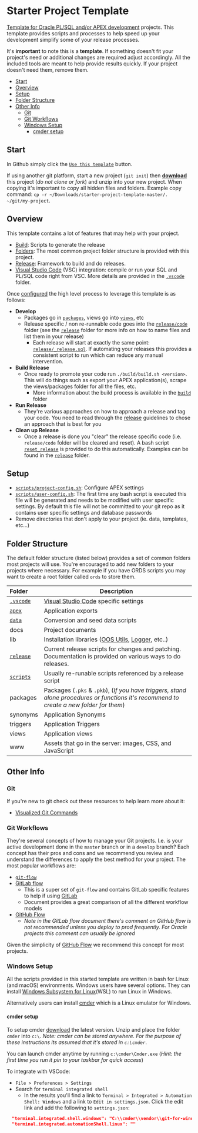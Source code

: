 
# Starter Project Template

[Template for Oracle PL/SQL and/or APEX development](https://github.com/insum-labs/starter-project-template) projects. This template provides scripts and processes to help speed up your development simplify some of your release processes.

It's **important** to note this is a **template**. If something doesn't fit your project's need or additional changes are required adjust accordingly. All the included tools are meant to help provide results quickly. If your project doesn't need them, remove them.

- [Start](#start)
- [Overview](#overview)
- [Setup](#setup)
- [Folder Structure](#folder-structure)
- [Other Info](#other-info)
  - [Git](#git)
  - [Git Workflows](#git-workflows)
  - [Windows Setup](#windows-setup)
    - [cmder setup](#cmder-setup)

## Start

In Github simply click the [`Use this template`](https://github.com/insum-labs/starter-project-template/generate) button. 

If using another git platform, start a new project (`git init`) then [**download**](https://github.com/insum-labs/starter-project-template/archive/master.zip) this project (*do not clone or fork*) and unzip into your new project. When copying it's important to copy all hidden files and folders. Example copy command: `cp -r ~/Downloads/starter-project-template-master/. ~/git/my-project`.


## Overview

This template contains a lot of features that may help with your project.

- [Build](build/): Scripts to generate the release
- [Folders](#folder-structure): The most common project folder structure is provided with this project.
- [Release](release/): Framework to build and do releases.
- [Visual Studio Code](https://code.visualstudio.com/) (VSC) integration: compile or run your SQL and PL/SQL code right from VSC. More details are provided in the [`.vscode`](.vscode/) folder.

Once [configured](#setup) the high level process to leverage this template is as follows:

- **Develop**
  - Packages go in [`packages`](packages/), views go into [`views`](views/), etc
  - Release specific / non re-runnable code goes into the [`release/code`](release/code) folder (see the [`release`](release) folder for more info on how to name files and list them in your release)
    - Each release will start at exactly the same point: [`release/_release.sql`](release/_release.sql). If automating your releases this provides a consistent script to run which can reduce any manual intervention.
- **Build Release**
  - Once ready to promote your code run `./build/build.sh <version>`. This will do things such as export your APEX application(s), scrape the views/packages folder for all the files, etc.
    - More information about the build process is available in the [`build`](build/) folder
- **Run Release**
  - They're various approaches on how to approach a release and tag your code. You need to read through the [release](release/) guidelines to chose an approach that is best for you
- **Clean up Release**
  - Once a release is done you "clear" the release specific code (i.e. `release/code` folder will be cleared and reset). A bash script [`reset_release`](scripts/#reset_release) is provided to do this automatically. Examples can be found in the [`release`](release/) folder.

## Setup

- [`scripts/project-config.sh`](scripts/project-config.sh): Configure APEX settings
- [`scripts/user-config.sh`](scripts/user-config.sh): The first time any bash script is executed this file will be generated and needs to be modified with user specific settings. By default this file will not be committed to your git repo as it contains user specific settings and database passwords
- Remove directories that don't apply to your project (ie. data, templates, etc...)


## Folder Structure

The default folder structure (listed below) provides a set of common folders most projects will use. You're encouraged to add new folders to your projects where necessary. For example if you have ORDS scripts you may want to create a root folder called `ords` to store them.

| Folder | Description |
|:--|--|
| [`.vscode`](.vscode/) | [Visual Studio Code](https://code.visualstudio.com/) specific settings
| [`apex`](apex/) | Application exports
| [`data`](data/) | Conversion and seed data scripts
| docs | Project documents 
| lib | Installation libraries ([OOS Utils](https://github.com/OraOpenSource/oos-utils), [Logger](https://github.com/OraOpenSource/Logger), etc..)
| [`release`](release/) | Current release scripts for changes and patching. Documentation is provided on various ways to do releases.
| [`scripts`](scripts/) | Usually re-runable scripts referenced by a release script
| packages | Packages (`.pks` & `.pkb`), (*If you have triggers, stand alone procedures or functions it's recommend to create a new folder for them*)
| synonyms | Application Synonyms
| triggers | Application Triggers
| views | Application views
| www | Assets that go in the server: images, CSS, and JavaScript



## Other Info

### Git

If you're new to git check out these resources to help learn more about it:

- [Visualized Git Commands](https://dev.to/lydiahallie/cs-visualized-useful-git-commands-37p1)

### Git Workflows

They're several concepts of how to manage your Git projects. I.e. is your active development done in the `master` branch or in a `develop` branch? Each concept has their pros and cons and we recommend you review and understand the differences to apply the best method for your project. The most popular workflows are:

- [`git-flow`](https://www.git-tower.com/learn/git/ebook/en/command-line/advanced-topics/git-flow)
- [GitLab flow](https://docs.gitlab.com/ee/topics/gitlab_flow.html)
  - This is a super set of `git-flow` and contains GitLab specific features to help if using [GitLab](https://gitlab.com/)
  - Document provides a great comparison of all the different workflow models
- [GitHub Flow](https://guides.github.com/introduction/flow/)
  - *Note in the GitLab flow document there's comment on GitHub flow is not recommended unless you deploy to prod frequently. For Oracle projects this comment can usually be ignored*

Given the simplicity of [GitHub Flow](https://guides.github.com/introduction/flow/) we recommend this concept for most projects.


### Windows Setup

All the scripts provided in this started template are written in bash for Linux (and macOS) environments. Windows users have several options. They can install [Windows Subsystem for Linux](https://en.wikipedia.org/wiki/Windows_Subsystem_for_Linux)(WSL) to run Linux in Windows. 

Alternatively users can install [cmder](https://cmder.net/) which is a Linux emulator for Windows. 

#### cmder setup

To setup cmder [download](https://cmder.net/) the latest version. Unzip and place the folder `cmder` into `c:\`. *Note: cmder can be stored anywhere. For the purpose of these instructions its assumed that it's stored in `c:\cmder`*.

You can launch cmder anytime by running `c:\cmder\Cmder.exe` (*Hint: the first time you run it pin to your taskbar for quick access*)

To integrate with VSCode:

- `File > Preferences > Settings`
- Search for `terminal integrated shell`
  - In the results you'll find a link to `Terminal > Integrated > Automation Shell: Windows` and a link to `Edit in settings.json`. Click the edit link and add the following to `settings.json`:

```json
  "terminal.integrated.shell.windows": "C:\\cmder\\vendor\\git-for-windows\\bin\\bash.exe",
  "terminal.integrated.automationShell.linux": ""
```